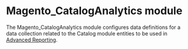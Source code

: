 # Magento_CatalogAnalytics module

The Magento_CatalogAnalytics module configures data definitions for a data collection related to the Catalog module entities to be used in [Advanced Reporting](https://devdocs.magento.com/guides/v2.4/advanced-reporting/modules.html).
